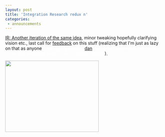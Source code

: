 ```yaml
---
layout: post
title: 'Integration Research redux n'
categories:
 - announcements
---
```


<a href="integration/">IR: Another iteration of the same idea</a>, minor tweaking hopefully clarifying vision etc., last call for <a href="mailto:spam@danielsjourney.com?subject=why.yes.here.is.your.IR.feedback">feedback</a> on this stuff (realizing that I'm just as lazy on that as anyone <font color="#ffffff">{can I get a witness <a href="http://theyblinked.com">dan</a> [hey you never wrote me back "f u" on that feedback email i sent u, what's up?]?}</font>). 



<img src="integration/IR-logo-2-smaller.png" width="300" height="229" />

